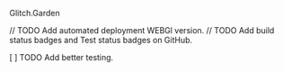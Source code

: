 Glitch.Garden

// TODO Add automated deployment WEBGl version. 
// TODO Add build status badges and Test status badges on GitHub.

[ ] TODO Add better testing. 

